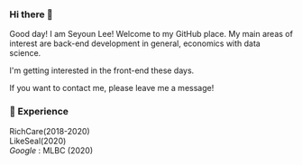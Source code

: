 ### Hi there 👋

Good day! I am Seyoun Lee!
Welcome to my GitHub place. My main areas of interest are back-end development in general, economics with data science.

I'm getting interested in the front-end these days.

If you want to contact me, please leave me a message!

### 💫 Experience

RichCare(2018-2020)<br>
LikeSeal(2020)<br>
*Google* : MLBC (2020)<br>

<!--
**youn16/youn16** is a ✨ _special_ ✨ repository because its `README.md` (this file) appears on your GitHub profile.

Here are some ideas to get you started:

- 🔭 I’m currently working on ...
- 🌱 I’m currently learning ...
- 👯 I’m looking to collaborate on ...
- 🤔 I’m looking for help with ...
- 💬 Ask me about ...
- 📫 How to reach me: ...
- 😄 Pronouns: ...
- ⚡ Fun fact: ...
-->
